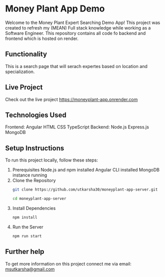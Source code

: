 # Money Plant App Demo
Welcome to the Money Plant Expert Searching Demo App! This project was created to refresh my (MEAN) Full stack knowledge while working as a Software Engineer. This repository contains all code fo backend and frontend which is hosted on render.

## Functionality
This is a search page that will serach expertes based on location and specialization.

## Live Project
Check out the live project https://moneyplant-app.onrender.com

## Technologies Used
Frontend:
Angular
HTML
CSS
TypeScript
Backend:
Node.js
Express.js
MongoDB

## Setup Instructions
To run this project locally, follow these steps:

1. Prerequisites
 Node.js and npm installed
 Angular CLI installed
 MongoDB instance running
2. Clone the Repository
   ```sh
   git clone https://github.com/utkarsha30/moneyplant-app-server.git
   
   cd moneyplant-app-server
4. Install Dependencies
   ```sh
   npm install
5. Run the Server
   ```sh
   npm run start
   
## Further help

To get more information on this project connect me via email: msutkarsha@gmail.com
